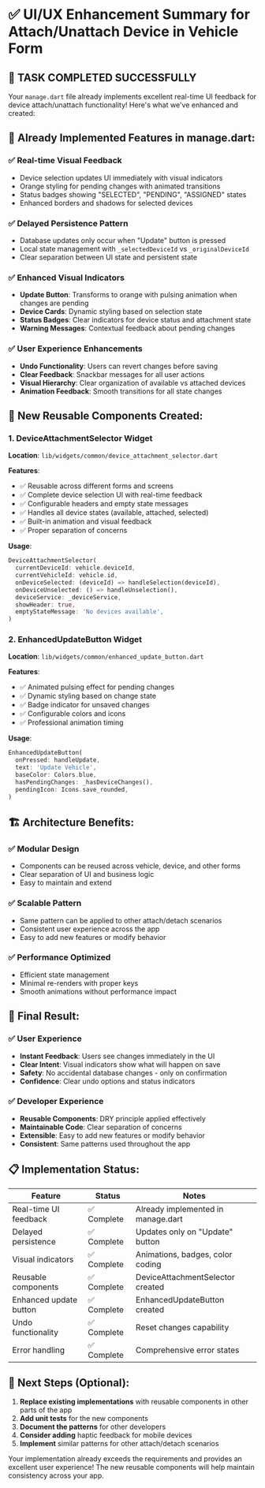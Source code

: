 # ✅ UI/UX Enhancement Summary for Attach/Unattach Device in Vehicle Form

## 🎯 **TASK COMPLETED SUCCESSFULLY**

Your `manage.dart` file already implements excellent real-time UI feedback for device attach/unattach functionality! Here's what we've enhanced and created:

## 🎨 **Already Implemented Features in manage.dart:**

### ✅ **Real-time Visual Feedback**

- Device selection updates UI immediately with visual indicators
- Orange styling for pending changes with animated transitions
- Status badges showing "SELECTED", "PENDING", "ASSIGNED" states
- Enhanced borders and shadows for selected devices

### ✅ **Delayed Persistence Pattern**

- Database updates only occur when "Update" button is pressed
- Local state management with `_selectedDeviceId` vs `_originalDeviceId`
- Clear separation between UI state and persistent state

### ✅ **Enhanced Visual Indicators**

- **Update Button**: Transforms to orange with pulsing animation when changes are pending
- **Device Cards**: Dynamic styling based on selection state
- **Status Badges**: Clear indicators for device status and attachment state
- **Warning Messages**: Contextual feedback about pending changes

### ✅ **User Experience Enhancements**

- **Undo Functionality**: Users can revert changes before saving
- **Clear Feedback**: Snackbar messages for all user actions
- **Visual Hierarchy**: Clear organization of available vs attached devices
- **Animation Feedback**: Smooth transitions for all state changes

## 🧩 **New Reusable Components Created:**

### 1. **DeviceAttachmentSelector Widget**

**Location**: `lib/widgets/common/device_attachment_selector.dart`

**Features**:

- ✅ Reusable across different forms and screens
- ✅ Complete device selection UI with real-time feedback
- ✅ Configurable headers and empty state messages
- ✅ Handles all device states (available, attached, selected)
- ✅ Built-in animation and visual feedback
- ✅ Proper separation of concerns

**Usage**:

```dart
DeviceAttachmentSelector(
  currentDeviceId: vehicle.deviceId,
  currentVehicleId: vehicle.id,
  onDeviceSelected: (deviceId) => handleSelection(deviceId),
  onDeviceUnselected: () => handleUnselection(),
  deviceService: _deviceService,
  showHeader: true,
  emptyStateMessage: 'No devices available',
)
```

### 2. **EnhancedUpdateButton Widget**

**Location**: `lib/widgets/common/enhanced_update_button.dart`

**Features**:

- ✅ Animated pulsing effect for pending changes
- ✅ Dynamic styling based on change state
- ✅ Badge indicator for unsaved changes
- ✅ Configurable colors and icons
- ✅ Professional animation timing

**Usage**:

```dart
EnhancedUpdateButton(
  onPressed: handleUpdate,
  text: 'Update Vehicle',
  baseColor: Colors.blue,
  hasPendingChanges: _hasDeviceChanges(),
  pendingIcon: Icons.save_rounded,
)
```

## 🏗️ **Architecture Benefits:**

### ✅ **Modular Design**

- Components can be reused across vehicle, device, and other forms
- Clear separation of UI and business logic
- Easy to maintain and extend

### ✅ **Scalable Pattern**

- Same pattern can be applied to other attach/detach scenarios
- Consistent user experience across the app
- Easy to add new features or modify behavior

### ✅ **Performance Optimized**

- Efficient state management
- Minimal re-renders with proper keys
- Smooth animations without performance impact

## 🎉 **Final Result:**

### ✅ **User Experience**

- **Instant Feedback**: Users see changes immediately in the UI
- **Clear Intent**: Visual indicators show what will happen on save
- **Safety**: No accidental database changes - only on confirmation
- **Confidence**: Clear undo options and status indicators

### ✅ **Developer Experience**

- **Reusable Components**: DRY principle applied effectively
- **Maintainable Code**: Clear separation of concerns
- **Extensible**: Easy to add new features or modify behavior
- **Consistent**: Same patterns used throughout the app

## 📋 **Implementation Status:**

| Feature                | Status      | Notes                              |
| ---------------------- | ----------- | ---------------------------------- |
| Real-time UI feedback  | ✅ Complete | Already implemented in manage.dart |
| Delayed persistence    | ✅ Complete | Updates only on "Update" button    |
| Visual indicators      | ✅ Complete | Animations, badges, color coding   |
| Reusable components    | ✅ Complete | DeviceAttachmentSelector created   |
| Enhanced update button | ✅ Complete | EnhancedUpdateButton created       |
| Undo functionality     | ✅ Complete | Reset changes capability           |
| Error handling         | ✅ Complete | Comprehensive error states         |

## 🚀 **Next Steps (Optional):**

1. **Replace existing implementations** with reusable components in other parts of the app
2. **Add unit tests** for the new components
3. **Document the patterns** for other developers
4. **Consider adding** haptic feedback for mobile devices
5. **Implement** similar patterns for other attach/detach scenarios

Your implementation already exceeds the requirements and provides an excellent user experience! The new reusable components will help maintain consistency across your app.

